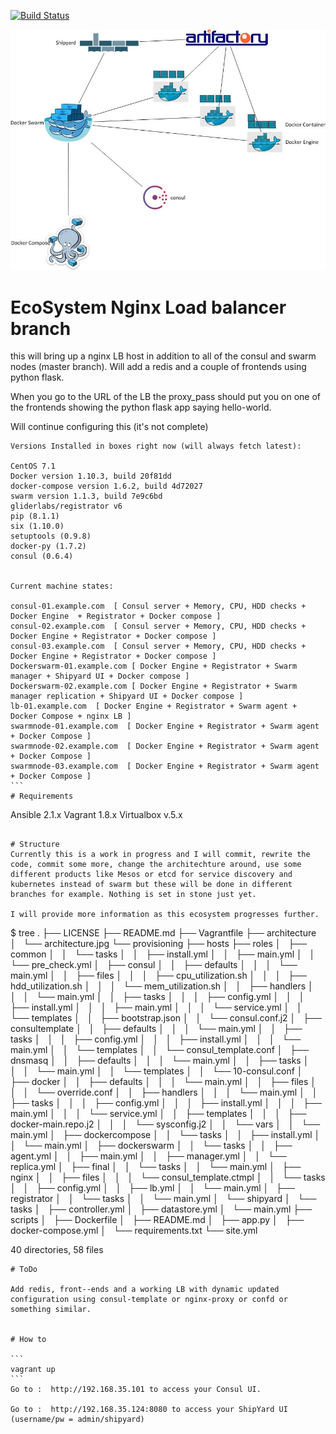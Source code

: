 [![Build Status](https://travis-ci.org/kamigerami/EcoSystem.svg?branch=master)](https://travis-ci.org/kamigerami/EcoSystem)

<img src="architecture/architecture.jpg">

# EcoSystem Nginx Load balancer branch

this will bring up a nginx LB host in addition to all of the consul and swarm nodes (master branch).
Will add a redis and a couple of frontends using python flask.

When you go to the URL of the LB the proxy_pass should put you on one of the frontends showing the python flask app saying hello-world.


Will continue configuring this (it's not complete) 

````
Versions Installed in boxes right now (will always fetch latest):

CentOS 7.1 
Docker version 1.10.3, build 20f81dd
docker-compose version 1.6.2, build 4d72027 
swarm version 1.1.3, build 7e9c6bd
gliderlabs/registrator v6
pip (8.1.1)
six (1.10.0)
setuptools (0.9.8)
docker-py (1.7.2)
consul (0.6.4)


Current machine states:

consul-01.example.com  [ Consul server + Memory, CPU, HDD checks + Docker Engine  + Registrator + Docker compose ]
consul-02.example.com  [ Consul server + Memory, CPU, HDD checks + Docker Engine + Registrator + Docker compose ]
consul-03.example.com  [ Consul server + Memory, CPU, HDD checks + Docker Engine + Registrator + Docker compose ]
Dockerswarm-01.example.com [ Docker Engine + Registrator + Swarm manager + Shipyard UI + Docker compose ]
Dockerswarm-02.example.com [ Docker Engine + Registrator + Swarm manager replication + Shipyard UI + Docker compose ]
lb-01.example.com  [ Docker Engine + Registrator + Swarm agent + Docker Compose + nginx LB ]
swarmnode-01.example.com  [ Docker Engine + Registrator + Swarm agent + Docker Compose ]
swarmnode-02.example.com  [ Docker Engine + Registrator + Swarm agent + Docker Compose ]
swarmnode-03.example.com  [ Docker Engine + Registrator + Swarm agent + Docker Compose ]
```
# Requirements

````
Ansible 2.1.x
Vagrant 1.8.x
Virtualbox v.5.x
````

# Structure
Currently this is a work in progress and I will commit, rewrite the code, commit some more, change the architechture around, use some different products like Mesos or etcd for service discovery and kubernetes instead of swarm but these will be done in different branches for example. Nothing is set in stone just yet.

I will provide more information as this ecosystem progresses further.

````
$ tree
.
├── LICENSE
├── README.md
├── Vagrantfile
├── architecture
│   └── architecture.jpg
└── provisioning
    ├── hosts
    ├── roles
    │   ├── common
    │   │   └── tasks
    │   │       ├── install.yml
    │   │       ├── main.yml
    │   │       └── pre_check.yml
    │   ├── consul
    │   │   ├── defaults
    │   │   │   └── main.yml
    │   │   ├── files
    │   │   │   ├── cpu_utilization.sh
    │   │   │   ├── hdd_utilization.sh
    │   │   │   └── mem_utilization.sh
    │   │   ├── handlers
    │   │   │   └── main.yml
    │   │   ├── tasks
    │   │   │   ├── config.yml
    │   │   │   ├── install.yml
    │   │   │   ├── main.yml
    │   │   │   └── service.yml
    │   │   └── templates
    │   │       ├── bootstrap.json
    │   │       └── consul.conf.j2
    │   ├── consultemplate
    │   │   ├── defaults
    │   │   │   └── main.yml
    │   │   ├── tasks
    │   │   │   ├── config.yml
    │   │   │   ├── install.yml
    │   │   │   └── main.yml
    │   │   └── templates
    │   │       └── consul_template.conf
    │   ├── dnsmasq
    │   │   ├── defaults
    │   │   │   └── main.yml
    │   │   ├── tasks
    │   │   │   └── main.yml
    │   │   └── templates
    │   │       └── 10-consul.conf
    │   ├── docker
    │   │   ├── defaults
    │   │   │   └── main.yml
    │   │   ├── files
    │   │   │   └── override.conf
    │   │   ├── handlers
    │   │   │   └── main.yml
    │   │   ├── tasks
    │   │   │   ├── config.yml
    │   │   │   ├── install.yml
    │   │   │   ├── main.yml
    │   │   │   └── service.yml
    │   │   ├── templates
    │   │   │   ├── docker-main.repo.j2
    │   │   │   └── sysconfig.j2
    │   │   └── vars
    │   │       └── main.yml
    │   ├── dockercompose
    │   │   └── tasks
    │   │       ├── install.yml
    │   │       └── main.yml
    │   ├── dockerswarm
    │   │   └── tasks
    │   │       ├── agent.yml
    │   │       ├── main.yml
    │   │       ├── manager.yml
    │   │       └── replica.yml
    │   ├── final
    │   │   └── tasks
    │   │       └── main.yml
    │   ├── nginx
    │   │   ├── files
    │   │   │   └── consul_template.ctmpl
    │   │   └── tasks
    │   │       ├── config.yml
    │   │       ├── lb.yml
    │   │       └── main.yml
    │   ├── registrator
    │   │   └── tasks
    │   │       └── main.yml
    │   └── shipyard
    │       └── tasks
    │           ├── controller.yml
    │           ├── datastore.yml
    │           └── main.yml
    ├── scripts
    │   ├── Dockerfile
    │   ├── README.md
    │   ├── app.py
    │   ├── docker-compose.yml
    │   └── requirements.txt
    └── site.yml

40 directories, 58 files
````
# ToDo

Add redis, front--ends and a working LB with dynamic updated configuration using consul-template or nginx-proxy or confd or something similar.


# How to 

```
vagrant up 
```
Go to :  http://192.168.35.101 to access your Consul UI.

Go to :  http://192.168.35.124:8080 to access your ShipYard UI (username/pw = admin/shipyard)


